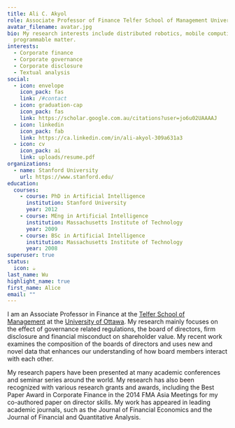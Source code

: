 ```yaml
---
title: Ali C. Akyol
role: Associate Professor of Finance Telfer School of Management University of Ottawa
avatar_filename: avatar.jpg
bio: My research interests include distributed robotics, mobile computing and
  programmable matter.
interests:
  - Corporate finance
  - Corporate governance
  - Corporate disclosure
  - Textual analysis
social:
  - icon: envelope
    icon_pack: fas
    link: /#contact
  - icon: graduation-cap
    icon_pack: fas
    link: https://scholar.google.com.au/citations?user=jo6u02UAAAAJ
  - icon: linkedin
    icon_pack: fab
    link: https://ca.linkedin.com/in/ali-akyol-309a631a3
  - icon: cv
    icon_pack: ai
    link: uploads/resume.pdf
organizations:
  - name: Stanford University
    url: https://www.stanford.edu/
education:
  courses:
    - course: PhD in Artificial Intelligence
      institution: Stanford University
      year: 2012
    - course: MEng in Artificial Intelligence
      institution: Massachusetts Institute of Technology
      year: 2009
    - course: BSc in Artificial Intelligence
      institution: Massachusetts Institute of Technology
      year: 2008
superuser: true
status:
  icon: ☕️
last_name: Wu
highlight_name: true
first_name: Alice
email: ""
---
```

I am an Associate Professor in Finance at the [Telfer School of Management](https://telfer.uottawa.ca/en/) at the [University of Ottawa](https://www.uottawa.ca/en). My research mainly focuses on the effect of governance related regulations, the board of directors, firm disclosure and financial misconduct on shareholder value. My recent work examines the composition of the boards of directors and uses new and novel data that enhances our understanding of how board members interact with each other.

My research papers have been presented at many academic conferences and seminar series around the world. My research has also been recognized with various research grants and awards, including the Best Paper Award in Corporate Finance in the 2014 FMA Asia Meetings for my co-authored paper on director skills. My work has appeared in leading academic journals, such as the Journal of Financial Economics and the Journal of Financial and Quantitative Analysis.